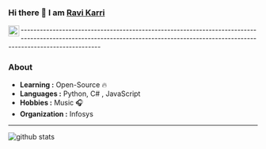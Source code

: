  
<!--![](https://github.com/RaviKarrii/RaviKarrii/blob/master/header.png?raw=true)
-->
### Hi there 👋 I am [Ravi Karri](https://ravikarrii.github.io)
<a href="https://www.linkedin.com/in/ravi-shanker-reddy-karri-9299b71b/">
  <img align="left" alt="Ravi Karri's Linkedin" width="22px" src="https://cdn.jsdelivr.net/npm/simple-icons@v3/icons/linkedin.svg" />
</a>
---------------------------------------------------------------------------------------------------------------------------------------------------------------------------------

### About

-  **Learning :** Open-Source :fire:	
-  **Languages :** Python, C# , JavaScript
-  **Hobbies :** Music :headphones: 
-  **Organization :** Infosys

---------------------------------------------------------------------------------------------------------------------------------------------------------------------------------

![github stats](https://github-readme-stats.vercel.app/api?username=ravikarrii&show_icons=true)


<!--
**RaviKarrii/RaviKarrii** is a ✨ _special_ ✨ repository because its `README.md` (this file) appears on your GitHub profile.

Here are some ideas to get you started:

- 🔭 I’m currently working on ...
- 🌱 I’m currently learning ...
- 👯 I’m looking to collaborate on ...
- 🤔 I’m looking for help with ...
- 💬 Ask me about ...
- 📫 How to reach me: ...
- 😄 Pronouns: ...
- ⚡ Fun fact: ...
-->
